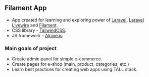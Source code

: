 ## Filament App

-   App created for learning and exploring power of [Laravel](https://laravel.com/), [Laravel Livewire](https://livewire.laravel.com/) and [Filament](https://filamentphp.com/).
-   CSS library - [TailwindCSS](https://tailwindcss.com/).
-   JS framework - [Alpine.js](https://alpinejs.dev/)

### Main goals of project

-   Create admin panel for simple e-commerce.
-   Create pages for e-shop (main, product, categories, etc.)
-   Learn best practices for creating web apps using TALL stack.
